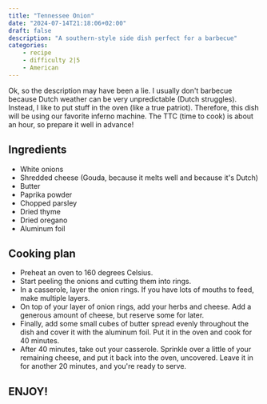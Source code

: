 ```yaml
---
title: "Tennessee Onion"
date: "2024-07-14T21:18:06+02:00"
draft: false
description: "A southern-style side dish perfect for a barbecue"
categories: 
    - recipe
    - difficulty 2|5
    - American
---
```

Ok, so the description may have been a lie. I usually don't barbecue because Dutch weather can be very unpredictable (Dutch struggles). Instead, I like to put stuff in the oven (like a true patriot). Therefore, this dish will be using our favorite inferno machine. The TTC (time to cook) is about an hour, so prepare it well in advance! 

## Ingredients
- White onions
- Shredded cheese (Gouda, because it melts well and because it's Dutch)
- Butter
- Paprika powder
- Chopped parsley
- Dried thyme
- Dried oregano
- Aluminum foil

## Cooking plan
- Preheat an oven to 160 degrees Celsius. 
- Start peeling the onions and cutting them into rings. 
- In a casserole, layer the onion rings. If you have lots of mouths to feed, make multiple layers. 
- On top of your layer of onion rings, add your herbs and cheese. Add a generous amount of cheese, but reserve some for later.
- Finally, add some small cubes of butter spread evenly throughout the dish and cover it with the aluminum foil. Put it in the oven and cook for 40 minutes. 
- After 40 minutes, take out your casserole. Sprinkle over a little of your remaining cheese, and put it back into the oven, uncovered. Leave it in for another 20 minutes, and you're ready to serve. 

## ENJOY!
